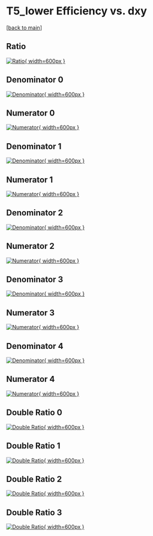 # T5_lower Efficiency vs. dxy

[[back to main](./)]



## Ratio

[![Ratio](../mtv/var/T5_lower_loweta_211_-1_eff_dxy.png){ width=600px }](../mtv/var/T5_lower_loweta_211_-1_eff_dxy.pdf)

## Denominator 0

[![Denominator](../mtv/den/T5_lower_loweta_211_-1_eff_dxy_den0.png){ width=600px }](../mtv/den/T5_lower_loweta_211_-1_eff_dxy_den0.pdf)

## Numerator 0

[![Numerator](../mtv/num/T5_lower_loweta_211_-1_eff_dxy_num0.png){ width=600px }](../mtv/num/T5_lower_loweta_211_-1_eff_dxy_num0.pdf)

## Denominator 1

[![Denominator](../mtv/den/T5_lower_loweta_211_-1_eff_dxy_den1.png){ width=600px }](../mtv/den/T5_lower_loweta_211_-1_eff_dxy_den1.pdf)

## Numerator 1

[![Numerator](../mtv/num/T5_lower_loweta_211_-1_eff_dxy_num1.png){ width=600px }](../mtv/num/T5_lower_loweta_211_-1_eff_dxy_num1.pdf)

## Denominator 2

[![Denominator](../mtv/den/T5_lower_loweta_211_-1_eff_dxy_den2.png){ width=600px }](../mtv/den/T5_lower_loweta_211_-1_eff_dxy_den2.pdf)

## Numerator 2

[![Numerator](../mtv/num/T5_lower_loweta_211_-1_eff_dxy_num2.png){ width=600px }](../mtv/num/T5_lower_loweta_211_-1_eff_dxy_num2.pdf)

## Denominator 3

[![Denominator](../mtv/den/T5_lower_loweta_211_-1_eff_dxy_den3.png){ width=600px }](../mtv/den/T5_lower_loweta_211_-1_eff_dxy_den3.pdf)

## Numerator 3

[![Numerator](../mtv/num/T5_lower_loweta_211_-1_eff_dxy_num3.png){ width=600px }](../mtv/num/T5_lower_loweta_211_-1_eff_dxy_num3.pdf)

## Denominator 4

[![Denominator](../mtv/den/T5_lower_loweta_211_-1_eff_dxy_den4.png){ width=600px }](../mtv/den/T5_lower_loweta_211_-1_eff_dxy_den4.pdf)

## Numerator 4

[![Numerator](../mtv/num/T5_lower_loweta_211_-1_eff_dxy_num4.png){ width=600px }](../mtv/num/T5_lower_loweta_211_-1_eff_dxy_num4.pdf)

## Double Ratio 0

[![Double Ratio](../mtv/ratio/T5_lower_loweta_211_-1_eff_dxy_ratio0.png){ width=600px }](../mtv/ratio/T5_lower_loweta_211_-1_eff_dxy_ratio0.pdf)

## Double Ratio 1

[![Double Ratio](../mtv/ratio/T5_lower_loweta_211_-1_eff_dxy_ratio1.png){ width=600px }](../mtv/ratio/T5_lower_loweta_211_-1_eff_dxy_ratio1.pdf)

## Double Ratio 2

[![Double Ratio](../mtv/ratio/T5_lower_loweta_211_-1_eff_dxy_ratio2.png){ width=600px }](../mtv/ratio/T5_lower_loweta_211_-1_eff_dxy_ratio2.pdf)

## Double Ratio 3

[![Double Ratio](../mtv/ratio/T5_lower_loweta_211_-1_eff_dxy_ratio3.png){ width=600px }](../mtv/ratio/T5_lower_loweta_211_-1_eff_dxy_ratio3.pdf)

